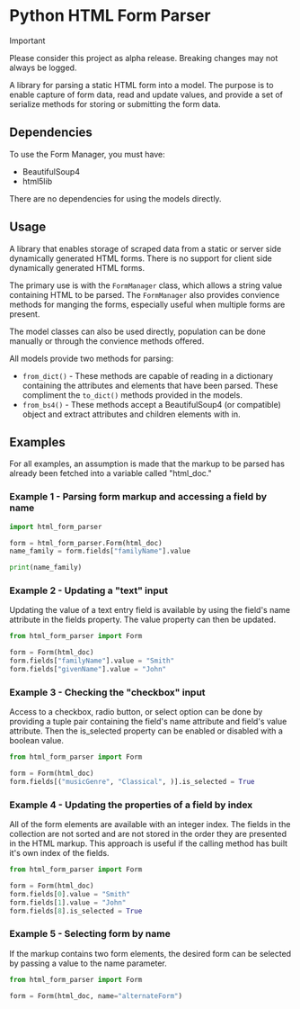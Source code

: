 # Python HTML Form Parser

> [!IMPORTANT]
> Please consider this project as alpha release. Breaking changes may not always be logged.

A library for parsing a static HTML form into a model. The purpose is to enable capture of form data, read and update values, and provide a set of serialize methods for storing or submitting the form data.

## Dependencies
To use the Form Manager, you must have:
* BeautifulSoup4
* html5lib

There are no dependencies for using the models directly.

## Usage
A library that enables storage of scraped data from a static or server side dynamically generated HTML forms. There is no support for client side dynamically generated HTML forms.

The primary use is with the `FormManager` class, which allows a string value containing HTML to be parsed. The `FormManager` also provides convience methods for manging the forms, especially useful when multiple forms are present.

The model classes can also be used directly, population can be done manually or through the convience methods offered.

All models provide two methods for parsing:
* `from_dict()` - These methods are capable of reading in a dictionary containing the attributes and elements that have been parsed. These compliment the `to_dict()` methods provided in the models.
* `from_bs4()` - These methods accept a BeautifulSoup4 (or compatible) object and extract attributes and children elements with in.

## Examples
For all examples, an assumption is made that the markup to be parsed has already been fetched into a variable called "html_doc."

### Example 1 - Parsing form markup and accessing a field by name
```python
import html_form_parser

form = html_form_parser.Form(html_doc)
name_family = form.fields["familyName"].value

print(name_family)
```


### Example 2 - Updating a "text" input
Updating the value of a text entry field is available by using the field's name attribute in the fields property. The value property can then be updated.
```python
from html_form_parser import Form

form = Form(html_doc)
form.fields["familyName"].value = "Smith"
form.fields["givenName"].value = "John"
```

### Example 3 - Checking the "checkbox" input
Access to a checkbox, radio button, or select option can be done by providing a tuple pair containing the field's name attribute and field's value attribute. Then the is_selected property can be enabled or disabled with a boolean value.
```python
from html_form_parser import Form

form = Form(html_doc)
form.fields[("musicGenre", "Classical", )].is_selected = True
```

### Example 4 - Updating the properties of a field by index
All of the form elements are available with an integer index. The fields in the collection are not sorted and are not stored in the order they are presented in the HTML markup. This approach is useful if the calling method has built it's own index of the fields.
```python
from html_form_parser import Form

form = Form(html_doc)
form.fields[0].value = "Smith"
form.fields[1].value = "John"
form.fields[8].is_selected = True
```

### Example 5 - Selecting form by name
If the markup contains two form elements, the desired form can be selected by passing a value to the name parameter.
```python
from html_form_parser import Form

form = Form(html_doc, name="alternateForm")
```
